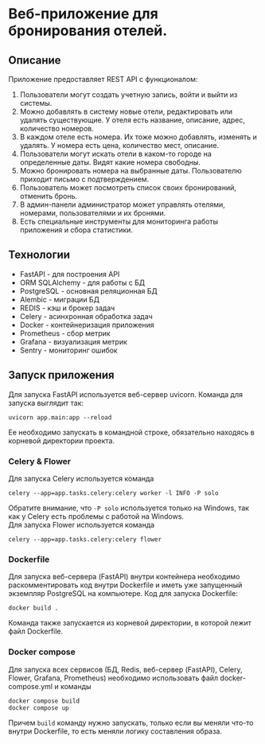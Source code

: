 # Веб-приложение для бронирования отелей. 

## Описание
Приложение предоставляет REST API с функционалом:

1. Пользователи могут создать учетную запись, войти и выйти из системы.
2. Можно добавлять в систему новые отели, редактировать или удалять существующие. У отеля есть название, описание, адрес, количество номеров.
3. В каждом отеле есть номера. Их тоже можно добавлять, изменять и удалять. У номера есть цена, количество мест, описание.
4. Пользователи могут искать отели в каком-то городе на определенные даты. Видят какие номера свободны.
5. Можно бронировать номера на выбранные даты. Пользователю приходит письмо с подтверждением.
6. Пользователь может посмотреть список своих бронирований, отменить бронь.
7. В админ-панели администратор может управлять отелями, номерами, пользователями и их бронями.
8. Есть специальные инструменты для мониторинга работы приложения и сбора статистики.

## Технологии
* FastAPI -  для построения API
* ORM SQLAlchemy - для работы с БД
* PostgreSQL - основная реляционная БД
* Alembic - миграции БД
* REDIS - кэш и брокер задач
* Celery - асинхронная обработка задач
* Docker - контейнеризация приложения
* Prometheus - сбор метрик
* Grafana - визуализация метрик
* Sentry - мониторинг ошибок

## Запуск приложения
Для запуска FastAPI используется веб-сервер uvicorn. Команда для запуска выглядит так:  
```
uvicorn app.main:app --reload
```  
Ее необходимо запускать в командной строке, обязательно находясь в корневой директории проекта.

### Celery & Flower
Для запуска Celery используется команда  
```
celery --app=app.tasks.celery:celery worker -l INFO -P solo
```
Обратите внимание, что `-P solo` используется только на Windows, так как у Celery есть проблемы с работой на Windows.  
Для запуска Flower используется команда  
```
celery --app=app.tasks.celery:celery flower
``` 

### Dockerfile
Для запуска веб-сервера (FastAPI) внутри контейнера необходимо раскомментировать код внутри Dockerfile и иметь уже запущенный экземпляр PostgreSQL на компьютере.
Код для запуска Dockerfile:  
```
docker build .
```  
Команда также запускается из корневой директории, в которой лежит файл Dockerfile.

### Docker compose
Для запуска всех сервисов (БД, Redis, веб-сервер (FastAPI), Celery, Flower, Grafana, Prometheus) необходимо использовать файл docker-compose.yml и команды
```
docker compose build
docker compose up
```
Причем `build` команду нужно запускать, только если вы меняли что-то внутри Dockerfile, то есть меняли логику составления образа.

